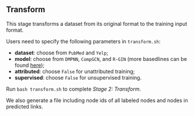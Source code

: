 ## Transform

This stage transforms a dataset from its original format to the training input format.

Users need to specify the following parameters in ```transform.sh```:
- **dataset**: choose from ```PubMed``` and ```Yelp```;
- **model**: choose from ```DMPNN```, ```CompGCN```, and ```R-GIN``` (more basedlines can be found [here](https://github.com/yangji9181/HNE/tree/master/Model));
- **attributed**: choose ```False``` for unattributed training;
- **supervised**: choose ```False``` for unsupervised training.

Run ```bash transform.sh``` to complete *Stage 2: Transform*.

We also generate a file including node ids of all labeled nodes and nodes in predicted links.